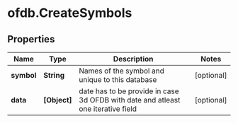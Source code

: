 # ofdb.CreateSymbols

## Properties

Name | Type | Description | Notes
------------ | ------------- | ------------- | -------------
**symbol** | **String** | Names of the symbol and unique to this database | [optional] 
**data** | **[Object]** | date has to be provide in case 3d OFDB with date and atleast one iterative field | [optional] 



